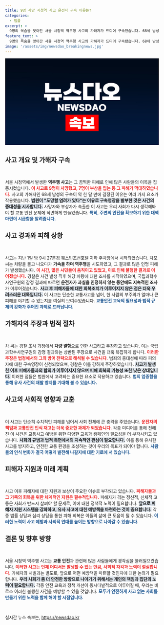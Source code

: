 ```yaml
---
title: 9명 사망 시청역 사고 운전자 구속 이유는?
categories:
  - 법률
excerpt: >
  9명의 목숨을 앗아간 서울 시청역 역주행 사고의 가해자가 드디어 구속됐습니다. 68세 남성 운전자는 도망의 우려를 이유로 법원에서 구속영장을 발부받았는데, 그의 주장은 사건의 본질을 흐리고 있습니다. 과연 진실은 무엇일까요?
feature_text: >
  9명의 목숨을 앗아간 서울 시청역 역주행 사고의 가해자가 드디어 구속됐습니다. 68세 남성 운전자는 도망의 우려를 이유로 법원에서 구속영장을 발부받았는데, 그의 주장은 사건의 본질을 흐리고 있습니다. 과연 진실은 무엇일까요?
image: '/assets/img/newsdao_breakingnews.jpg'
---
```


<p><img src="/assets/img/newsdao_breakingnews.jpg" alt="implanttips 속보" /></p>

<h2 data-ke-size="size26">사고 개요 및 가해자 구속</h2>

<p data-ke-size="size16">&nbsp;</p>

<p>서울 시청역에서 발생한 <strong>역주행 사고</strong>는 그 끔찍한 피해로 인해 많은 사람들의 이목을 집중시켰습니다. <b><span style="color: #ee2323;">이 사고로 9명이 사망했고, 7명이 부상을 입는 등 그 피해가 막대하였습니다.</span></b> 사고의 가해자인 68세 남성의 구속이 약 한 달 만에 결정된 이유는 여러 가지 요소가 작용했습니다. <b><span style="background-color: #21538527;">법원이 "도망할 염려가 있다"는 이유로 구속영장을 발부한 것은 사건의 중대성을 시사합니다.</span></b> 사망자와 부상자가 속출한 이 사고는 우리 사회가 다시 생각해봐야 할 교통 안전 문제에 직면하게 만들었습니다. <b><span style="color: #1a5490;">특히, 주변의 안전을 확보하기 위한 대책 마련이 시급함을 알려줍니다.</span></b></p>

<h2 data-ke-size="size26">사고 경과와 피해 상황</h2>

<p data-ke-size="size16">&nbsp;</p>

<p>사고는 지난 1일 밤 9시 27분경 웨스틴조선호텔 지하 주차장에서 시작되었습니다. 차모 씨는 차량을 몰고 나오다가 <strong>가속을 하며 역주행</strong>을 시도하였고, 그 결과로 많은 인명 피해가 발생했습니다. <b><span style="color: #ee2323;">이 시간, 많은 시민들이 움직이고 있었고, 이로 인해 불행한 결과로 이어졌습니다.</span></b> 경찰은 사건 발생 직후 해당 차량에 대한 조사를 시작하였으며, 국립과학수사연구원의 감정 결과에 따르면 <strong>운전자가 과실을 인정하지 않는 동안에도 지속적인 조사</strong>가 이루어졌습니다. <b><span style="background-color: #21538527;">사고 후 피해자들에 대한 회복조치가 이루어지지 않은 점은 더욱 우려스러운 대목입니다.</span></b> 이 사고는 단순한 교통사고를 넘어, 한 사람의 부주의가 얼마나 큰 피해를 야기할 수 있는지를 여실히 보여주었습니다. <b><span style="color: #1a5490;">교통안전 교육의 필요성과 법적 규제의 강화가 주어진 과제로 드러납니다.</span></b></p>

<h2 data-ke-size="size26">가해자의 주장과 법적 절차</h2>

<p data-ke-size="size16">&nbsp;</p>

<p>차 씨는 경찰 조사 과정에서 <strong>차량 결함</strong>으로 인한 사고라고 주장하고 있습니다. 이는 국립과학수사연구원의 감정 결과와는 상반된 주장으로 사건을 더욱 복잡하게 합니다. <b><span style="color: #ee2323;">이러한 주장은 법정에서의 그의 방어 전략으로 해석될 수 있습니다.</span></b> 범죄의 중대성에 따라 피의자에 대한 구속영장이 신청되었으며, 경찰은 이를 강하게 주장하였습니다. <b><span style="background-color: #21538527;">사고가 발생한 이후 피해자들과의 합의가 이루어지지 않으며 피해 회복의 가능성 또한 낮은 상태입니다.</span></b> 이러한 점들은 법원에서 고려되는 중요한 요소로 작용하고 있습니다. <b><span style="color: #1a5490;">법의 엄중함을 통해 유사 사건의 재발 방지를 기대해 볼 수 있습니다.</span></b></p>

<h2 data-ke-size="size26">사고의 사회적 영향과 교훈</h2>

<p data-ke-size="size16">&nbsp;</p>

<p>이 사고는 단순히 수치적인 피해를 넘어서 사회 전체에 큰 충격을 주었습니다. <b><span style="color: #ee2323;">운전자의 책임과 교통안전 인식 재고는 더욱 중요한 과제가 되었습니다.</span></b> 각종 미디어를 통해 전해진 이 사건은 교통사고 예방을 위한 다양한 교육과 캠페인의 필요성을 더 부각시키고 있습니다. <b><span style="background-color: #21538527;">사회의 규범과 법적 측면에서의 지속적인 관심이 필요합니다.</span></b> 이를 통해 유사한 사고를 방지하고, 안전한 교통 환경을 조성하는 것이 우리의 목표가 되어야 합니다. <b><span style="color: #1a5490;">사람들의 인식 변화가 결국 어떻게 발전해 나갈지에 대한 기로에 서 있습니다.</span></b></p>

<h2 data-ke-size="size26">피해자 지원과 미래 계획</h2>

<p data-ke-size="size16">&nbsp;</p>

<p>사고 이후 피해자에 대한 지원과 보상이 주요한 이슈로 부각되고 있습니다. <b><span style="color: #ee2323;">피해자들과 그 가족의 회복을 위한 체계적인 지원은 필수적입니다.</span></b> 피해자가 겪는 정신적, 신체적 고통은 사회가 반드시 살펴야 할 문제로, 이에 대한 정책적 노력이 필요합니다. <b><span style="background-color: #21538527;">앞으로 피해자 지원 시스템을 강화하고, 유사 사고에 대한 예방책을 마련하는 것이 중요합니다.</span></b> 각종 법률 상담과 심리 상담을 통한 피해 회복은 이들의 삶에 큰 도움이 될 수 있습니다. <b><span style="color: #1a5490;">이러한 노력이 사고 예방과 사회적 연대를 높이는 방향으로 나아갈 수 있습니다.</span></b></p>

<h2 data-ke-size="size26">결론 및 향후 방향</h2>

<p data-ke-size="size16">&nbsp;</p>

<p>서울 시청역 역주행 사고는 <strong>교통 안전</strong>과 관련해 많은 사람들에게 경각심을 불러일으켰습니다. <b><span style="color: #ee2323;">이러한 사고는 언제 어디서든 발생할 수 있는 만큼, 사회적 자각과 노력이 절실합니다.</span></b> 가해자의 처벌과는 별도로, 앞으로 어떤 예방책을 마련할 것인지에 대한 논의가 필요합니다. <b><span style="background-color: #21538527;">우리 사회가 좀 더 안전한 방향으로 나아가기 위해서는 개인의 책임과 집단의 노력이 필요합니다.</span></b> 각종 안전 교육과 정책 개선이 동시다발적으로 이루어질 때, 우리는 비로소 이러한 불행한 사건을 예방할 수 있을 것입니다. <b><span style="color: #1a5490;">모두가 안전하게 사고 없는 사회를 만들기 위한 노력을 함께 해야 할 시점입니다.</span></b> </p>

<p data-ke-size="size16">&nbsp;</p>
실시간 뉴스 속보는, <a href="https://newsdao.kr" rel="dofollow">https://newsdao.kr</a>



